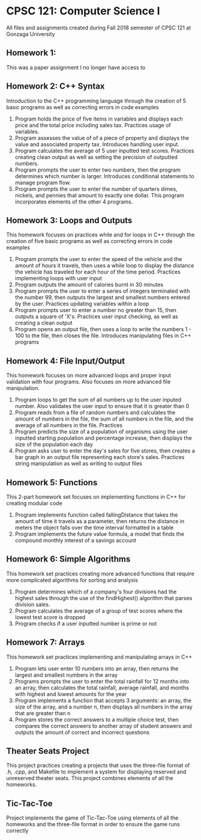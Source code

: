 CPSC 121: Computer Science I
============================

All files and assignments created during Fall 2018 semester of CPSC 121 at Gonzaga University

## Homework 1:
This was a paper assignment I no longer have access to

## Homework 2: C++ Syntax
Introduction to the C++ programming language through the creation of 5 basic programs as well as correcting errors in code examples
1.	Program holds the price of five items in variables and displays each price and the total price including sales tax. Practices usage of variables.
1.	Program assesses the value of of a piece of property and displays the value and associated property tax. Introduces handling user input.
1.	Program calculates the average of 5 user inputted test scores. Practices creating clean output as well as setting the precision of outputted numbers.
1.	Program prompts the user to enter two numbers, then the program determines which number is larger. Introduces conditional statements to manage program flow.
1.	Program prompts the user to enter the number of quarters dimes, nickels, and pennies that amount to exactly one dollar. This program incorporates elements of the other 4 programs.

## Homework 3: Loops and Outputs
This homework focuses on practices while and for loops in C++ through the creation of five basic programs as well as correcting errors in code examples
1.	Program prompts the user to enter the speed of the vehicle and the amount of hours it travels, then uses a while loop to display the distance the vehicle has traveled for each hour of the time period. Practices implementing loops with user input
1.	Program outputs the amount of calories burnt in 30 minutes
1.	Program prompts the user to enter a series of integers terminated with the number 99, then outputs the largest and smallest numbers entered by the user. Practices updating variables within a loop
1.	Program prompts user to enter a number no greater than 15, then outputs a square of 'X's. Practices user input checking, as well as creating a clean output
1.	Program opens an output file, then uses a loop to write the numbers 1 - 100 to the file, then closes the file. Introduces manipulating files in C++ programs

## Homework 4: File Input/Output
This homework focuses on more advanced loops and proper input validation with four programs. Also focuses on more advanced file manipulation.
1.	Program loops to get the sum of all numbers up to the user inputed number. Also validates the user input to ensure that it is greater than 0
1.	Program reads from a file of random numbers and calculates the amount of numbers in the file, the sum of all numbers in the file, and the average of all numbers in the file. Practices  
1.	Program predicts the size of a population of organisms using the user inputted starting population and percentage increase, then displays the size of the population each day
1.	Program asks user to enter the day's sales for five stores, then creates a bar graph in an output file representing each store's sales. Practices string manipulation as well as writing to output files

## Homework 5: Functions
This 2-part homework set focuses on implementing functions in C++ for creating modular code
1.	Program implements function called fallingDistance that takes the amount of time it travels as a parameter, then returns the distance in meters the object falls over the time interval formatted in a table
1.	Program implements the future value formula, a model that finds the compound monthly interest of a savings account

## Homework 6: Simple Algorithms
This homework set practices creating more advanced functions that require more complicated algorithms for sorting and analysis
1.	Program determines which of a company's four divisions had the highest sales through the use of the findHighest() algorithm that parses division sales. 
1.	Program calculates the average of a group of test scores where the lowest test score is dropped
1.	Program checks if a user inputted number is prime or not

## Homework 7: Arrays
This homework set practices implementing and manipulating arrays in C++
1.	Program lets user enter 10 numbers into an array, then returns the largest and smallest numbers in the array
1.	Programs prompts the user to enter the total rainfall for 12 months into an array, then calculates the total rainfall, average rainfall, and months with highest and lowest amounts for the year
1.	Program implements a function that accepts 3 arguments: an array, the size of the array, and a number n, then displays all numbers in the array that are greater than n
1.	Program stores the correct answers to a multiple choice test, then compares the correct answers to another array of student answers and outputs the amount of correct and incorrect questions

## Theater Seats Project
This project practices creating a projects that uses the three-file format of .h, .cpp, and Makefile to implement a system for displaying reserved and unreserved theater seats. This project combines elements of all the homeworks.

## Tic-Tac-Toe
Project implements the game of Tic-Tac-Toe using elements of all the homeworks and the three-file format in order to ensure the game runs correctly